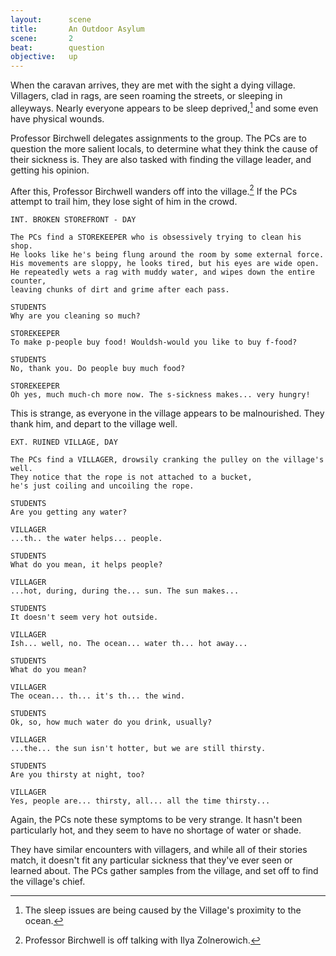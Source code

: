 ```yaml
---
layout:      scene
title:       An Outdoor Asylum
scene:       2
beat:        question
objective:   up
---
```



When the caravan arrives, they are met with the sight a dying village.
Villagers, clad in rags, are seen roaming the streets, or sleeping in alleyways.
Nearly everyone appears to be sleep deprived,[^0] and some even have physical wounds.

Professor Birchwell delegates assignments to the group.
The PCs are to question the more salient locals,
to determine what they think the cause of their sickness is.
They are also tasked with finding the village leader, and getting his opinion.

After this, Professor Birchwell wanders off into the village.[^1]
If the PCs attempt to trail him, they lose sight of him in the crowd.

~~~
INT. BROKEN STOREFRONT - DAY

The PCs find a STOREKEEPER who is obsessively trying to clean his shop.
He looks like he's being flung around the room by some external force.
His movements are sloppy, he looks tired, but his eyes are wide open.
He repeatedly wets a rag with muddy water, and wipes down the entire counter,
leaving chunks of dirt and grime after each pass.

STUDENTS
Why are you cleaning so much?

STOREKEEPER
To make p-people buy food! Wouldsh-would you like to buy f-food?

STUDENTS
No, thank you. Do people buy much food?

STOREKEEPER
Oh yes, much much-ch more now. The s-sickness makes... very hungry!
~~~

This is strange, as everyone in the village appears to be malnourished.
They thank him, and depart to the village well.

~~~
EXT. RUINED VILLAGE, DAY

The PCs find a VILLAGER, drowsily cranking the pulley on the village's well.
They notice that the rope is not attached to a bucket,
he's just coiling and uncoiling the rope.

STUDENTS
Are you getting any water?

VILLAGER
...th.. the water helps... people.

STUDENTS
What do you mean, it helps people?

VILLAGER
...hot, during, during the... sun. The sun makes...

STUDENTS
It doesn't seem very hot outside.

VILLAGER
Ish... well, no. The ocean... water th... hot away...

STUDENTS
What do you mean?

VILLAGER
The ocean... th... it's th... the wind.

STUDENTS
Ok, so, how much water do you drink, usually?

VILLAGER
...the... the sun isn't hotter, but we are still thirsty.

STUDENTS
Are you thirsty at night, too?

VILLAGER
Yes, people are... thirsty, all... all the time thirsty...
~~~

Again, the PCs note these symptoms to be very strange.
It hasn't been particularly hot, and they seem to have no shortage of water or shade.

They have similar encounters with villagers, and while all of their stories match,
it doesn't fit any particular sickness that they've ever seen or learned about.
The PCs gather samples from the village, and set off to find the village's chief.

[^0]: The sleep issues are being caused by the Village's proximity to the ocean.
[^1]: Professor Birchwell is off talking with Ilya Zolnerowich.
[^3]: Being near the ocean means there's probably a constant 10 knot wind.
[^4]: If there's enough wind, bugs can't fly well enough to land on people and bite them.

















